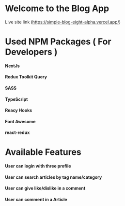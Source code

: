 # Welcome to the Blog App

Live site link (https://simple-blog-eight-alpha.vercel.app/)

# Used NPM Packages ( For Developers )

#### NextJs

#### Redux Toolkit Query

#### SASS

#### TypeScript

#### Reacy Hooks

#### Font Awesome

#### react-redux

# Available Features

#### User can login with three profile

#### User can search articles by tag name/category

#### User can give like/dislike in a comment

#### User can comment in a Article
